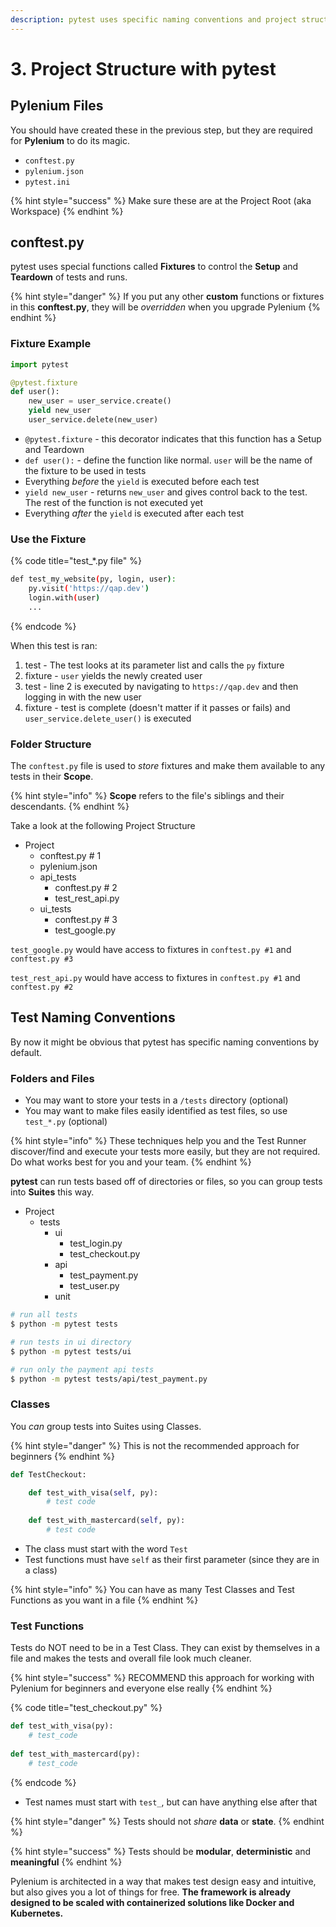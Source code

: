 ```yaml
---
description: pytest uses specific naming conventions and project structure
---
```


# 3. Project Structure with pytest

## Pylenium Files

You should have created these in the previous step, but they are required for **Pylenium** to do its magic.

* `conftest.py`
* `pylenium.json`
* `pytest.ini`

{% hint style="success" %}
Make sure these are at the Project Root \(aka Workspace\)
{% endhint %}

## conftest.py

pytest uses special functions called **Fixtures** to control the **Setup** and **Teardown** of tests and runs.

{% hint style="danger" %}
If you put any other **custom** functions or fixtures in this **conftest.py**, they will be _overridden_ when you upgrade Pylenium
{% endhint %}

### Fixture Example

```python
import pytest

@pytest.fixture
def user():
    new_user = user_service.create()
    yield new_user
    user_service.delete(new_user)
```

* `@pytest.fixture` - this decorator indicates that this function has a Setup and Teardown 
* `def user():` - define the function like normal. `user` will be the name of the fixture to be used in tests
* Everything _before_ the `yield` is executed before each test
* `yield new_user` - returns `new_user` and gives control back to the test. The rest of the function is not executed yet
* Everything _after_ the `yield` is executed after each test

### Use the Fixture

{% code title="test\_\*.py file" %}
```bash
def test_my_website(py, login, user):
    py.visit('https://qap.dev')
    login.with(user)
    ...
```
{% endcode %}

When this test is ran:

1. test - The test looks at its parameter list and calls the `py` fixture
2. fixture - `user` yields the newly created user
3. test - line 2 is executed by navigating to `https://qap.dev` and then logging in with the new user
4. fixture - test is complete \(doesn't matter if it passes or fails\) and `user_service.delete_user()` is executed

### Folder Structure

The `conftest.py` file is used to _store_ fixtures and make them available to any tests in their **Scope**.

{% hint style="info" %}
**Scope** refers to the file's siblings and their descendants.
{% endhint %}

Take a look at the following Project Structure

* Project
  * conftest.py  \# 1
  * pylenium.json
  * api\_tests
    * conftest.py  \# 2 
    * test\_rest\_api.py
  * ui\_tests
    * conftest.py  \# 3
    * test\_google.py

`test_google.py` would have access to fixtures in `conftest.py #1` and `conftest.py #3`

`test_rest_api.py` would have access to fixtures in `conftest.py #1` and `conftest.py #2`

## Test Naming Conventions

By now it might be obvious that pytest has specific naming conventions by default.

### Folders and Files

* You may want to store your tests in a `/tests` directory \(optional\)
* You may want to make files easily identified as test files, so use `test_*.py` \(optional\)

{% hint style="info" %}
These techniques help you and the Test Runner discover/find and execute your tests more easily, but they are not required. Do what works best for you and your team.
{% endhint %}

**pytest** can run tests based off of directories or files, so you can group tests into **Suites** this way.

* Project
  * tests
    * ui
      * test\_login.py
      * test\_checkout.py
    * api
      * test\_payment.py
      * test\_user.py
    * unit

```bash
# run all tests
$ python -m pytest tests

# run tests in ui directory
$ python -m pytest tests/ui

# run only the payment api tests
$ python -m pytest tests/api/test_payment.py
```

### Classes

You _can_ group tests into Suites using Classes.

{% hint style="danger" %}
This is not the recommended approach for beginners
{% endhint %}

```python
def TestCheckout:

    def test_with_visa(self, py):
        # test code
    
    def test_with_mastercard(self, py):
        # test code
```

* The class must start with the word `Test`
* Test functions must have `self` as their first parameter \(since they are in a class\)

{% hint style="info" %}
You can have as many Test Classes and Test Functions as you want in a file
{% endhint %}

### Test Functions

Tests do NOT need to be in a Test Class. They can exist by themselves in a file and makes the tests and overall file look much cleaner.

{% hint style="success" %}
RECOMMEND this approach for working with Pylenium for beginners and everyone else really
{% endhint %}

{% code title="test\_checkout.py" %}
```python
def test_with_visa(py):
    # test_code
    
def test_with_mastercard(py):
    # test_code
```
{% endcode %}

* Test names must start with `test_`, but can have anything else after that

{% hint style="danger" %}
Tests should not _share_ **data** or **state**.
{% endhint %}

{% hint style="success" %}
Tests should be **modular**, **deterministic** and **meaningful**
{% endhint %}

Pylenium is architected in a way that makes test design easy and intuitive, but also gives you a lot of things for free. **The framework is already designed to be scaled with containerized solutions like Docker and Kubernetes.**

